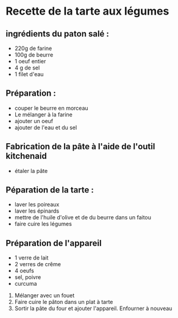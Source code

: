 # Recette de la tarte aux légumes

## ingrédients du paton salé :

* 220g de farine
* 100g de beurre
* 1 oeuf entier
* 4 g de sel
* 1 filet d'eau

## Préparation :

* couper le beurre en morceau
* Le mélanger à la farine
* ajouter un oeuf
* ajouter de l'eau et du sel

## Fabrication de la pâte à l'aide de l'outil kitchenaid

* étaler la pâte

## Péparation de la tarte :

 * laver les poireaux
 * laver les épinards
 * mettre de l'huile d'olive et de du beurre dans un faitou
* faire cuire les légumes

## Préparation de l'appareil

* 1 verre de lait
* 2 verres de crême
* 4 oeufs
* sel, poivre
* curcuma

1. Mélanger avec un fouet
2. Faire cuire le pâton dans un plat à tarte
3. Sortir la pâte du four et ajouter l'appareil. Enfourner à nouveau
